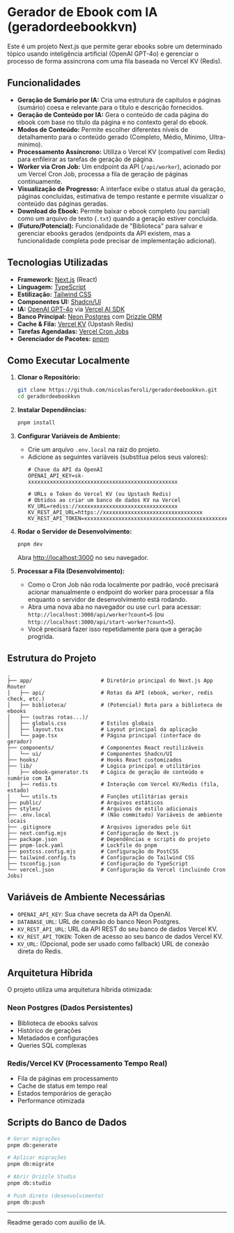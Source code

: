 # Gerador de Ebook com IA (geradordeebookkvn)

Este é um projeto Next.js que permite gerar ebooks sobre um determinado tópico usando inteligência artificial (OpenAI GPT-4o) e gerenciar o processo de forma assíncrona com uma fila baseada no Vercel KV (Redis).

## Funcionalidades

*   **Geração de Sumário por IA:** Cria uma estrutura de capítulos e páginas (sumário) coesa e relevante para o título e descrição fornecidos.
*   **Geração de Conteúdo por IA:** Gera o conteúdo de cada página do ebook com base no título da página e no contexto geral do ebook.
*   **Modos de Conteúdo:** Permite escolher diferentes níveis de detalhamento para o conteúdo gerado (Completo, Médio, Mínimo, Ultra-mínimo).
*   **Processamento Assíncrono:** Utiliza o Vercel KV (compatível com Redis) para enfileirar as tarefas de geração de página.
*   **Worker via Cron Job:** Um endpoint da API (`/api/worker`), acionado por um Vercel Cron Job, processa a fila de geração de páginas continuamente.
*   **Visualização de Progresso:** A interface exibe o status atual da geração, páginas concluídas, estimativa de tempo restante e permite visualizar o conteúdo das páginas geradas.
*   **Download do Ebook:** Permite baixar o ebook completo (ou parcial) como um arquivo de texto (`.txt`) quando a geração estiver concluída.
*   **(Futuro/Potencial):** Funcionalidade de "Biblioteca" para salvar e gerenciar ebooks gerados (endpoints da API existem, mas a funcionalidade completa pode precisar de implementação adicional).

## Tecnologias Utilizadas

*   **Framework:** [Next.js](https://nextjs.org/) (React)
*   **Linguagem:** [TypeScript](https://www.typescriptlang.org/)
*   **Estilização:** [Tailwind CSS](https://tailwindcss.com/)
*   **Componentes UI:** [Shadcn/UI](https://ui.shadcn.com/)
*   **IA:** [OpenAI GPT-4o](https://openai.com/gpt-4o/) via [Vercel AI SDK](https://sdk.vercel.ai/)
*   **Banco Principal:** [Neon Postgres](https://neon.tech/) com [Drizzle ORM](https://orm.drizzle.team/)
*   **Cache & Fila:** [Vercel KV](https://vercel.com/storage/kv) (Upstash Redis)
*   **Tarefas Agendadas:** [Vercel Cron Jobs](https://vercel.com/docs/cron-jobs)
*   **Gerenciador de Pacotes:** [pnpm](https://pnpm.io/)

## Como Executar Localmente

1.  **Clonar o Repositório:**
    ```bash
    git clone https://github.com/nicolasferoli/geradordeebookkvn.git
    cd geradordeebookkvn
    ```

2.  **Instalar Dependências:**
    ```bash
    pnpm install
    ```

3.  **Configurar Variáveis de Ambiente:**
    *   Crie um arquivo `.env.local` na raiz do projeto.
    *   Adicione as seguintes variáveis (substitua pelos seus valores):
        ```env
        # Chave da API da OpenAI
        OPENAI_API_KEY=sk-xxxxxxxxxxxxxxxxxxxxxxxxxxxxxxxxxxxxxxxxxxxxxxxx

        # URLs e Token do Vercel KV (ou Upstash Redis)
        # Obtidos ao criar um banco de dados KV na Vercel
        KV_URL=rediss://xxxxxxxxxxxxxxxxxxxxxxxxxxxxxxxx
        KV_REST_API_URL=https://xxxxxxxxxxxxxxxxxxxxxxxxxxxxxxxx
        KV_REST_API_TOKEN=xxxxxxxxxxxxxxxxxxxxxxxxxxxxxxxxxxxxxxxxxxxxxxxxxxxxxxxxxxxxxxxx
        ```

4.  **Rodar o Servidor de Desenvolvimento:**
    ```bash
    pnpm dev
    ```
    Abra [http://localhost:3000](http://localhost:3000) no seu navegador.

5.  **Processar a Fila (Desenvolvimento):**
    *   Como o Cron Job não roda localmente por padrão, você precisará acionar manualmente o endpoint do worker para processar a fila enquanto o servidor de desenvolvimento está rodando.
    *   Abra uma nova aba no navegador ou use `curl` para acessar: `http://localhost:3000/api/worker?count=5` (ou `http://localhost:3000/api/start-worker?count=5`).
    *   Você precisará fazer isso repetidamente para que a geração progrida.

## Estrutura do Projeto

```
.
├── app/                      # Diretório principal do Next.js App Router
│   ├── api/                  # Rotas da API (ebook, worker, redis check, etc.)
│   ├── biblioteca/           # (Potencial) Rota para a biblioteca de ebooks
│   ├── (outras rotas...)/
│   ├── globals.css           # Estilos globais
│   ├── layout.tsx            # Layout principal da aplicação
│   └── page.tsx              # Página principal (interface do gerador)
├── components/               # Componentes React reutilizáveis
│   └── ui/                   # Componentes Shadcn/UI
├── hooks/                    # Hooks React customizados
├── lib/                      # Lógica principal e utilitários
│   ├── ebook-generator.ts    # Lógica de geração de conteúdo e sumário com IA
│   ├── redis.ts              # Interação com Vercel KV/Redis (fila, estado)
│   └── utils.ts              # Funções utilitárias gerais
├── public/                   # Arquivos estáticos
├── styles/                   # Arquivos de estilo adicionais
├── .env.local                # (Não commitado) Variáveis de ambiente locais
├── .gitignore                # Arquivos ignorados pelo Git
├── next.config.mjs           # Configuração do Next.js
├── package.json              # Dependências e scripts do projeto
├── pnpm-lock.yaml            # Lockfile do pnpm
├── postcss.config.mjs        # Configuração do PostCSS
├── tailwind.config.ts        # Configuração do Tailwind CSS
├── tsconfig.json             # Configuração do TypeScript
└── vercel.json               # Configuração da Vercel (incluindo Cron Jobs)
```

## Variáveis de Ambiente Necessárias

*   `OPENAI_API_KEY`: Sua chave secreta da API da OpenAI.
*   `DATABASE_URL`: URL de conexão do banco Neon Postgres.
*   `KV_REST_API_URL`: URL da API REST do seu banco de dados Vercel KV.
*   `KV_REST_API_TOKEN`: Token de acesso ao seu banco de dados Vercel KV.
*   `KV_URL`: (Opcional, pode ser usado como fallback) URL de conexão direta do Redis.

## Arquitetura Híbrida

O projeto utiliza uma arquitetura híbrida otimizada:

### **Neon Postgres** (Dados Persistentes)
- Biblioteca de ebooks salvos
- Histórico de gerações
- Metadados e configurações
- Queries SQL complexas

### **Redis/Vercel KV** (Processamento Tempo Real)
- Fila de páginas em processamento
- Cache de status em tempo real
- Estados temporários de geração
- Performance otimizada

## Scripts do Banco de Dados

```bash
# Gerar migrações
pnpm db:generate

# Aplicar migrações
pnpm db:migrate

# Abrir Drizzle Studio
pnpm db:studio

# Push direto (desenvolvimento)
pnpm db:push
```

---

Readme gerado com auxílio de IA.
